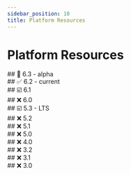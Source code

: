 ```yaml
---
sidebar_position: 10
title: Platform Resources
---
```


Platform Resources
==================

<div class="platform-row">
<div class="platform-block">
<div class="ghost-md-anchor" id="6-3">
## 🚧 6.3 - alpha
</div>
<PlatformBlock
  version="6.3"
  maintenance="alpha"
  supportType="None"
  releaseVersion="6.3.0"
  releaseDate="Monday, April 14, 2025"
  javaResources={[
    { name: "documentation", url: "https://platform.simplicite.io/6.3/javadoc/" },
    { name: "dependencies", url: "https://platform.simplicite.io/6.3/java-dependencies.html" },
    { name: "dependencies_light", url: "https://platform.simplicite.io/6.3/java-dependencies-light.html" },
    { name: "maven-site", url: "https://platform.simplicite.io/6.3/site/" },
    { name: "maven-repository", url: "https://platform.simplicite.io/6.3/maven/" },
  ]}
  jsResources={[
    { name: "documentation", url: "https://platform.simplicite.io/6.3/jsdoc/" },
    { name: "dependencies", url: "https://platform.simplicite.io/6.3/js-dependencies.html" },
    { name: "js_licenses", url: "https://platform.simplicite.io/6.3/js-licenses.html" },
  ]}
  auditResources={[
    { name: "report", url: "https://platform.simplicite.io/6.3/dependency-check-report.html" },
    { name: "report_light", url: "https://platform.simplicite.io/6.3/dependency-check-report-light.html" },
  ]}
  dockerInfo={{
    "info": "https://registry-ui.simplicite.io/repo/platform/tag/6-alpha",
    "image": "registry.simplicite.io/platform:6-alpha",
    "info_light": "https://registry-ui.simplicite.io/repo/platform/tag/6-alpha-light",
    "image_light": "registry.simplicite.io/platform:6-alpha-light",
  }}
  packages={[
    { target: "linux", url: "https://platform.simplicite.io/downloads/simplicite-6.3.tar.gz" },
    { target: "linux_light", url: "https://platform.simplicite.io/downloads/simplicite-6.3-light.tar.gz" },
    { target: "windows", url: "https://platform.simplicite.io/downloads/simplicite-6.3.zip" },
    { target: "windows_light", url: "https://platform.simplicite.io/downloads/simplicite-6.3-light.zip" },
  ]}
>
</PlatformBlock>
</div>
<div class="platform-block">
<div class="ghost-md-anchor" id="6-2">
## ✅ 6.2 - current
</div>
<PlatformBlock
  version="6.2"
  maintenance="active"
  supportType="None"
  releaseVersion="6.2.7"
  releaseDate="Friday, April 11, 2025"
  javaResources={[
    { name: "documentation", url: "https://platform.simplicite.io/6.2/javadoc/" },
    { name: "dependencies", url: "https://platform.simplicite.io/6.2/java-dependencies.html" },
    { name: "dependencies_light", url: "https://platform.simplicite.io/6.2/java-dependencies-light.html" },
    { name: "maven-site", url: "https://platform.simplicite.io/6.2/site/" },
    { name: "maven-repository", url: "https://platform.simplicite.io/6.2/maven/" },
  ]}
  jsResources={[
    { name: "documentation", url: "https://platform.simplicite.io/6.2/jsdoc/" },
    { name: "dependencies", url: "https://platform.simplicite.io/6.2/js-dependencies.html" },
    { name: "js_licenses", url: "https://platform.simplicite.io/6.2/js-licenses.html" },
  ]}
  auditResources={[
    { name: "report", url: "https://platform.simplicite.io/6.2/dependency-check-report.html" },
    { name: "report_light", url: "https://platform.simplicite.io/6.2/dependency-check-report-light.html" },
  ]}
  dockerInfo={{
    "info": "https://registry-ui.simplicite.io/repo/platform/tag/6.2",
    "image": "registry.simplicite.io/platform:6.2",
    "info_light": "https://registry-ui.simplicite.io/repo/platform/tag/6.2-light",
    "image_light": "registry.simplicite.io/platform:6.2-light",
  }}
  packages={[
    { target: "linux", url: "https://platform.simplicite.io/downloads/simplicite-6.2.tar.gz" },
    { target: "linux_light", url: "https://platform.simplicite.io/downloads/simplicite-6.2-light.tar.gz" },
    { target: "windows", url: "https://platform.simplicite.io/downloads/simplicite-6.2.zip" },
    { target: "windows_light", url: "https://platform.simplicite.io/downloads/simplicite-6.2-light.zip" },
  ]}
>
</PlatformBlock>
</div>
</div>
<div class="platform-row">
<div class="platform-block">
<div class="ghost-md-anchor" id="6-1">
## ☑️ 6.1
</div>
<PlatformBlock
  version="6.1"
  maintenance="active"
  supportType="shortterm"
  releaseVersion="6.1.28"
  releaseDate="Friday, April 11, 2025"
  javaResources={[
    { name: "documentation", url: "https://platform.simplicite.io/6.1/javadoc/" },
    { name: "dependencies", url: "https://platform.simplicite.io/6.1/java-dependencies.html" },
    { name: "dependencies_light", url: "https://platform.simplicite.io/6.1/java-dependencies-light.html" },
    { name: "maven-site", url: "https://platform.simplicite.io/6.1/site/" },
    { name: "maven-repository", url: "https://platform.simplicite.io/6.1/maven/" },
  ]}
  jsResources={[
    { name: "documentation", url: "https://platform.simplicite.io/6.1/jsdoc/" },
    { name: "dependencies", url: "https://platform.simplicite.io/6.1/js-dependencies.html" },
    { name: "js_licenses", url: "https://platform.simplicite.io/6.1/js-licenses.html" },
  ]}
  auditResources={[
    { name: "report", url: "https://platform.simplicite.io/6.1/dependency-check-report.html" },
    { name: "report_light", url: "https://platform.simplicite.io/6.1/dependency-check-report-light.html" },
  ]}
  dockerInfo={{
    "info": "https://registry-ui.simplicite.io/repo/platform/tag/6.1",
    "image": "registry.simplicite.io/platform:6.1",
    "info_light": "https://registry-ui.simplicite.io/repo/platform/tag/6.1-light",
    "image_light": "registry.simplicite.io/platform:6.1-light",
  }}
  packages={[
    { target: "linux", url: "https://platform.simplicite.io/downloads/simplicite-6.1.tar.gz" },
    { target: "linux_light", url: "https://platform.simplicite.io/downloads/simplicite-6.1-light.tar.gz" },
    { target: "windows", url: "https://platform.simplicite.io/downloads/simplicite-6.1.zip" },
    { target: "windows_light", url: "https://platform.simplicite.io/downloads/simplicite-6.1-light.zip" },
  ]}
>
</PlatformBlock>
</div>
<div class="platform-block">
<div class="ghost-md-anchor" id="6-0">
## ❌ 6.0
</div>
<PlatformBlock
  version="6.0"
  maintenance="expired"
  supportType="longterm"
  releaseVersion="6.0.26"
  releaseDate="Thursday, October 31, 2024"
  javaResources={[
    { name: "documentation", url: "https://platform.simplicite.io/6.0/javadoc/" },
    { name: "dependencies", url: "https://platform.simplicite.io/6.0/java-dependencies.html" },
    { name: "dependencies_light", url: "https://platform.simplicite.io/6.0/java-dependencies-light.html" },
    { name: "maven-site", url: "https://platform.simplicite.io/6.0/site/" },
    { name: "maven-repository", url: "https://platform.simplicite.io/6.0/maven/" },
  ]}
  jsResources={[
    { name: "documentation", url: "https://platform.simplicite.io/6.0/jsdoc/" },
    { name: "dependencies", url: "https://platform.simplicite.io/6.0/js-dependencies.html" },
    { name: "js_licenses", url: "https://platform.simplicite.io/6.0/js-licenses.html" },
  ]}
  auditResources={[
    { name: "report", url: "https://platform.simplicite.io/6.0/dependency-check-report.html" },
    { name: "report_light", url: "https://platform.simplicite.io/6.0/dependency-check-report-light.html" },
  ]}
  dockerInfo={{
    "info": "https://registry-ui.simplicite.io/repo/platform/tag/6.0",
    "image": "registry.simplicite.io/platform:6.0",
    "info_light": "https://registry-ui.simplicite.io/repo/platform/tag/6.0-light",
    "image_light": "registry.simplicite.io/platform:6.0-light",
  }}
  packages={[
    { target: "linux", url: "https://platform.simplicite.io/downloads/simplicite-6.0.tar.gz" },
    { target: "linux_light", url: "https://platform.simplicite.io/downloads/simplicite-6.0-light.tar.gz" },
    { target: "windows", url: "https://platform.simplicite.io/downloads/simplicite-6.0.zip" },
    { target: "windows_light", url: "https://platform.simplicite.io/downloads/simplicite-6.0-light.zip" },
  ]}
>
</PlatformBlock>
</div>
</div>
<div class="platform-row">
<div class="platform-block">
<div class="ghost-md-anchor" id="5-3">
## ☑️ 5.3 - LTS
</div>
<PlatformBlock
  version="5.3"
  maintenance="active"
  supportType="longterm"
  releaseVersion="5.3.67"
  releaseDate="Friday, April 11, 2025"
  javaResources={[
    { name: "documentation", url: "https://platform.simplicite.io/5.3/javadoc/" },
    { name: "dependencies", url: "https://platform.simplicite.io/5.3/java-dependencies.html" },
    { name: "dependencies_light", url: "https://platform.simplicite.io/5.3/java-dependencies-light.html" },
    { name: "maven-site", url: "https://platform.simplicite.io/5.3/site/" },
    { name: "maven-repository", url: "https://platform.simplicite.io/5.3/maven/" },
  ]}
  jsResources={[
    { name: "documentation", url: "https://platform.simplicite.io/5.3/jsdoc/" },
    { name: "dependencies", url: "https://platform.simplicite.io/5.3/js-dependencies.html" },
    { name: "js_licenses", url: "https://platform.simplicite.io/5.3/js-licenses.html" },
  ]}
  auditResources={[
    { name: "report", url: "https://platform.simplicite.io/5.3/dependency-check-report.html" },
    { name: "report_light", url: "https://platform.simplicite.io/5.3/dependency-check-report-light.html" },
  ]}
  dockerInfo={{
    "info": "https://registry-ui.simplicite.io/repo/platform/tag/5.3",
    "image": "registry.simplicite.io/platform:5.3",
    "info_light": "https://registry-ui.simplicite.io/repo/platform/tag/5.3-light",
    "image_light": "registry.simplicite.io/platform:5.3-light",
  }}
  packages={[
    { target: "linux", url: "https://platform.simplicite.io/downloads/simplicite-5.3.tar.gz" },
    { target: "linux_light", url: "https://platform.simplicite.io/downloads/simplicite-5.3-light.tar.gz" },
    { target: "windows", url: "https://platform.simplicite.io/downloads/simplicite-5.3.zip" },
    { target: "windows_light", url: "https://platform.simplicite.io/downloads/simplicite-5.3-light.zip" },
  ]}
>
</PlatformBlock>
</div>
<div class="platform-block">
<div class="ghost-md-anchor" id="5-2">
## ❌ 5.2
</div>
<PlatformBlock
  version="5.2"
  maintenance="expired"
  supportType="shortterm"
  releaseVersion="5.2.54"
  releaseDate="Wednesday, January 31, 2024"
  javaResources={[
    { name: "documentation", url: "https://platform.simplicite.io/5.2/javadoc/" },
    { name: "dependencies", url: "https://platform.simplicite.io/5.2/java-dependencies.html" },
    { name: "dependencies_light", url: "https://platform.simplicite.io/5.2/java-dependencies-light.html" },
    { name: "maven-site", url: "https://platform.simplicite.io/5.2/site/" },
    { name: "maven-repository", url: "https://platform.simplicite.io/5.2/maven/" },
  ]}
  jsResources={[
    { name: "documentation", url: "https://platform.simplicite.io/5.2/jsdoc/" },
    { name: "dependencies", url: "https://platform.simplicite.io/5.2/js-dependencies.html" },
    { name: "js_licenses", url: "https://platform.simplicite.io/5.2/js-licenses.html" },
  ]}
  auditResources={[
    { name: "report", url: "https://platform.simplicite.io/5.2/dependency-check-report.html" },
    { name: "report_light", url: "https://platform.simplicite.io/5.2/dependency-check-report-light.html" },
  ]}
  dockerInfo={{
    "info": "https://registry-ui.simplicite.io/repo/platform/tag/5.2",
    "image": "registry.simplicite.io/platform:5.2",
    "info_light": "https://registry-ui.simplicite.io/repo/platform/tag/5.2-light",
    "image_light": "registry.simplicite.io/platform:5.2-light",
  }}
  packages={[
    { target: "linux", url: "https://platform.simplicite.io/downloads/simplicite-5.2.tar.gz" },
    { target: "linux_light", url: "https://platform.simplicite.io/downloads/simplicite-5.2-light.tar.gz" },
    { target: "windows", url: "https://platform.simplicite.io/downloads/simplicite-5.2.zip" },
    { target: "windows_light", url: "https://platform.simplicite.io/downloads/simplicite-5.2-light.zip" },
  ]}
>
</PlatformBlock>
</div>
</div>
<div class="platform-row">
<div class="platform-block">
<div class="ghost-md-anchor" id="5-1">
## ❌ 5.1
</div>
<PlatformBlock
  version="5.1"
  maintenance="expired"
  supportType="shortterm"
  releaseVersion="5.1.66"
  releaseDate="Tuesday, October 31, 2023"
  javaResources={[
    { name: "documentation", url: "https://platform.simplicite.io/5.1/javadoc/" },
    { name: "dependencies", url: "https://platform.simplicite.io/5.1/java-dependencies.html" },
    { name: "dependencies_light", url: "https://platform.simplicite.io/5.1/java-dependencies-light.html" },
    { name: "maven-site", url: "https://platform.simplicite.io/5.1/site/" },
    { name: "maven-repository", url: "https://platform.simplicite.io/5.1/maven/" },
  ]}
  jsResources={[
    { name: "documentation", url: "https://platform.simplicite.io/5.1/jsdoc/" },
    { name: "dependencies", url: "https://platform.simplicite.io/5.1/js-dependencies.html" },
    { name: "js_licenses", url: "https://platform.simplicite.io/5.1/js-licenses.html" },
  ]}
  auditResources={[
    { name: "report", url: "https://platform.simplicite.io/5.1/dependency-check-report.html" },
    { name: "report_light", url: "https://platform.simplicite.io/5.1/dependency-check-report-light.html" },
  ]}
  dockerInfo={{
    "info": "https://registry-ui.simplicite.io/repo/platform/tag/5.1",
    "image": "registry.simplicite.io/platform:5.1",
    "info_light": "https://registry-ui.simplicite.io/repo/platform/tag/5.1-light",
    "image_light": "registry.simplicite.io/platform:5.1-light",
  }}
  packages={[
    { target: "linux", url: "https://platform.simplicite.io/downloads/simplicite-5.1.tar.gz" },
    { target: "linux_light", url: "https://platform.simplicite.io/downloads/simplicite-5.1-light.tar.gz" },
    { target: "windows", url: "https://platform.simplicite.io/downloads/simplicite-5.1.zip" },
    { target: "windows_light", url: "https://platform.simplicite.io/downloads/simplicite-5.1-light.zip" },
  ]}
>
</PlatformBlock>
</div>
<div class="platform-block">
<div class="ghost-md-anchor" id="5-0">
## ❌ 5.0
</div>
<PlatformBlock
  version="5.0"
  maintenance="expired"
  supportType="shortterm"
  releaseVersion="5.0.71"
  releaseDate="Monday, October 31, 2022"
  javaResources={[
    { name: "documentation", url: "https://platform.simplicite.io/5.0/javadoc/" },
    { name: "dependencies", url: "https://platform.simplicite.io/5.0/java-dependencies.html" },
    { name: "dependencies_light", url: "https://platform.simplicite.io/5.0/java-dependencies-light.html" },
    { name: "maven-site", url: "https://platform.simplicite.io/5.0/site/" },
    { name: "maven-repository", url: "https://platform.simplicite.io/5.0/maven/" },
  ]}
  jsResources={[
    { name: "documentation", url: "https://platform.simplicite.io/5.0/jsdoc/" },
    { name: "dependencies", url: "https://platform.simplicite.io/5.0/js-dependencies.html" },
    { name: "js_licenses", url: "https://platform.simplicite.io/5.0/js-licenses.html" },
  ]}
  auditResources={[
    { name: "report", url: "https://platform.simplicite.io/5.0/dependency-check-report.html" },
    { name: "report_light", url: "https://platform.simplicite.io/5.0/dependency-check-report-light.html" },
  ]}
  dockerInfo={{
    "info": "https://registry-ui.simplicite.io/repo/platform/tag/5.0",
    "image": "registry.simplicite.io/platform:5.0",
    "info_light": "https://registry-ui.simplicite.io/repo/platform/tag/5.0-light",
    "image_light": "registry.simplicite.io/platform:5.0-light",
  }}
  packages={[
    { target: "linux", url: "https://platform.simplicite.io/downloads/simplicite-5.0.tar.gz" },
    { target: "linux_light", url: "https://platform.simplicite.io/downloads/simplicite-5.0-light.tar.gz" },
    { target: "windows", url: "https://platform.simplicite.io/downloads/simplicite-5.0.zip" },
    { target: "windows_light", url: "https://platform.simplicite.io/downloads/simplicite-5.0-light.zip" },
  ]}
>
</PlatformBlock>
</div>
</div>
<div class="platform-row">
<div class="platform-block">
<div class="ghost-md-anchor" id="4-0">
## ❌ 4.0
</div>
<PlatformBlock
  version="4.0"
  maintenance="expired"
  supportType="longterm"
  releaseVersion="4.0.P25"
  releaseDate="Monday, January 15, 2024"
  javaResources={[
    { name: "documentation", url: "https://platform.simplicite.io/4.0/javadoc/" },
    { name: "dependencies", url: "https://platform.simplicite.io/4.0/java-dependencies.html" },
    { name: "dependencies_light", url: "https://platform.simplicite.io/4.0/java-dependencies-light.html" },
    { name: "maven-site", url: "https://platform.simplicite.io/4.0/site/" },
    { name: "maven-repository", url: "https://platform.simplicite.io/4.0/maven/" },
  ]}
  jsResources={[
    { name: "documentation", url: "https://platform.simplicite.io/4.0/jsdoc/" },
    { name: "dependencies", url: "https://platform.simplicite.io/4.0/js-dependencies.html" },
    { name: "js_licenses", url: "https://platform.simplicite.io/4.0/js-licenses.html" },
  ]}
  auditResources={[
    { name: "report", url: "https://platform.simplicite.io/4.0/dependency-check-report.html" },
    { name: "report_light", url: "https://platform.simplicite.io/4.0/dependency-check-report-light.html" },
  ]}
  dockerInfo={{
    "info": "https://registry-ui.simplicite.io/repo/platform/tag/4.0",
    "image": "registry.simplicite.io/platform:4.0",
    "info_light": "https://registry-ui.simplicite.io/repo/platform/tag/4.0-light",
    "image_light": "registry.simplicite.io/platform:4.0-light",
  }}
  packages={[
    { target: "linux", url: "https://platform.simplicite.io/downloads/simplicite-4.0.tar.gz" },
    { target: "linux_light", url: "https://platform.simplicite.io/downloads/simplicite-4.0-light.tar.gz" },
    { target: "windows", url: "https://platform.simplicite.io/downloads/simplicite-4.0.zip" },
    { target: "windows_light", url: "https://platform.simplicite.io/downloads/simplicite-4.0-light.zip" },
  ]}
>
</PlatformBlock>
</div>
<div class="platform-block">
<div class="ghost-md-anchor" id="3-2">
## ❌ 3.2
</div>
<PlatformBlock
  version="3.2"
  maintenance="expired"
  supportType="longterm"
  releaseVersion="3.2.P09"
  releaseDate="Thursday, July 02, 2020"
  javaResources={[
    { name: "documentation", url: "https://platform.simplicite.io/3.2/javadoc/" },
  ]}
  jsResources={[
    { name: "documentation", url: "https://platform.simplicite.io/3.2/jsdoc/" },
  ]}
  auditResources={[
  ]}
  dockerInfo={{
    "info": "https://registry-ui.simplicite.io/repo/platform/tag/3.2",
    "image": "registry.simplicite.io/platform:3.2",
  }}
  packages={[]}
>
</PlatformBlock>
</div>
</div>
<div class="platform-row">
<div class="platform-block">
<div class="ghost-md-anchor" id="3-1">
## ❌ 3.1
</div>
<PlatformBlock
  version="3.1"
  maintenance="expired"
  supportType="shortterm"
  releaseVersion="3.1.M14"
  releaseDate="Saturday, May 25, 2019"
  javaResources={[
    { name: "documentation", url: "https://platform.simplicite.io/3.1/javadoc/" },
  ]}
  jsResources={[
    { name: "documentation", url: "https://platform.simplicite.io/3.1/jsdoc/" },
  ]}
  auditResources={[
  ]}
  dockerInfo={{
    "info": "https://registry-ui.simplicite.io/repo/platform/tag/3.1",
    "image": "registry.simplicite.io/platform:3.1",
  }}
  packages={[]}
>
</PlatformBlock>
</div>
<div class="platform-block">
<div class="ghost-md-anchor" id="3-0">
## ❌ 3.0
</div>
<PlatformBlock
  version="3.0"
  maintenance="expired"
  supportType="shortterm"
  releaseVersion="3.0.M37"
  releaseDate="Tuesday, September 25, 2018"
  javaResources={[
    { name: "documentation", url: "https://platform.simplicite.io/3.0/javadoc/" },
  ]}
  jsResources={[
    { name: "documentation", url: "https://platform.simplicite.io/3.0/jsdoc/" },
  ]}
  auditResources={[
  ]}
  dockerInfo={{
    "info": "https://registry-ui.simplicite.io/repo/platform/tag/3.0",
    "image": "registry.simplicite.io/platform:3.0",
  }}
  packages={[]}
>
</PlatformBlock>
</div>
</div>
